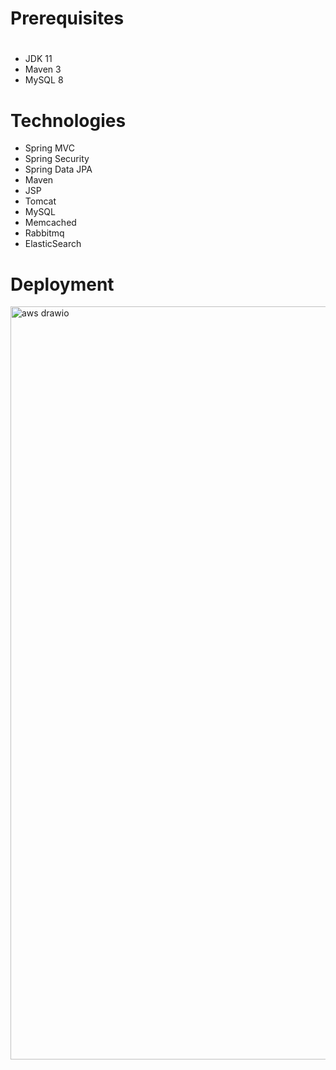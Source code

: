 # Prerequisites
#
- JDK 11 
- Maven 3 
- MySQL 8

# Technologies 
- Spring MVC
- Spring Security
- Spring Data JPA
- Maven
- JSP
- Tomcat
- MySQL
- Memcached
- Rabbitmq
- ElasticSearch
# Deployment
<img width="1612" height="1205" alt="aws drawio" src="https://github.com/user-attachments/assets/d7c708b5-2ae7-4eee-99c2-b086e1bfd07c" />




